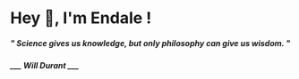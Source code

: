 <h1 title="head"> Hey 👋, I'm Endale !</h1>

**<h5><i>" Science gives us knowledge, but only philosophy can give us wisdom. "</i></h5>**

*<b>___ Will Durant ___</b>*
